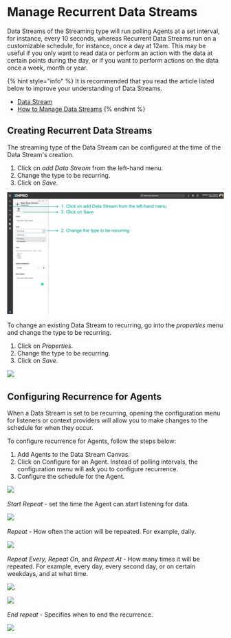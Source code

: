 # Manage Recurrent Data Streams

Data Streams of the Streaming type will run polling Agents at a set interval, for instance, every 10 seconds, whereas Recurrent Data Streams run on a customizable schedule, for instance, once a day at 12am. This may be useful if you only want to read data or perform an action with the data at certain points during the day, or if you want to perform actions on the data once a week, month or year.&#x20;

{% hint style="info" %}
It is recommended that you read the article listed below to improve your understanding of Data Streams.

* [Data Stream](../../concepts/data-stream/)
* [How to Manage Data Streams](manage-data-streams.md)
{% endhint %}

## Creating Recurrent Data Streams

The streaming type of the Data Stream can be configured at the time of the Data Stream's creation.

1. Click on _add Data Stream_ from the left-hand menu.
2. Change the type to be recurring.
3. Click on _Save_.

![](<../../.gitbook/assets/image (1607).png>)

To change an existing Data Stream to recurring, go into the _properties_ menu and change the type to be recurring.&#x20;

1. Click on _Properties_.
2. Change the type to be recurring.
3. Click on _Save_.

![](../../.gitbook/assets/RE\_1.png)

## Configuring Recurrence for Agents

When a Data Stream is set to be recurring, opening the configuration menu for listeners or context providers will allow you to make changes to the schedule for when they occur.&#x20;

To configure recurrence for Agents, follow the steps below:

1. Add Agents to the Data Stream Canvas.
2. Click on Configure for an Agent. Instead of polling intervals, the configuration menu will ask you to configure recurrence.
3. Configure the schedule for the Agent.

![](../../.gitbook/assets/RE\_2.png)

_Start Repeat_ - set the time the Agent can start listening for data.

![](../../.gitbook/assets/RE\_3.png)

_Repeat_ - How often the action will be repeated. For example, daily.

![](../../.gitbook/assets/RE\_4.png)

_Repeat Every, Repeat On_, and _Repeat At_ - How many times it will be repeated. For example, every day, every second day, or on certain weekdays, and at what time.

![.](../../.gitbook/assets/RE\_5.png)

![](../../.gitbook/assets/RE\_6.png)

_End repeat_ - Specifies when to end the recurrence.

![](../../.gitbook/assets/RE\_7.png)
